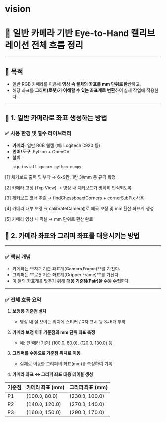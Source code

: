 # vision

# 📐 일반 카메라 기반 Eye-to-Hand 캘리브레이션 전체 흐름 정리

---

## 🎯 목적

- 일반 RGB 카메라를 이용해 **영상 속 물체의 좌표를 mm 단위로 환산**하고,
- 해당 좌표를 **그리퍼(로봇)가 이해할 수 있는 좌표계로 변환**하여 실제 작업에 적용한다.

---

## 📘 1. 일반 카메라로 좌표 생성하는 방법

### ✅ 사용 환경 및 필수 라이브러리

- **카메라**: 일반 RGB 웹캠 (예: Logitech C920 등)
- **언어/도구**: Python + OpenCV
- **설치**
  ```bash
  pip install opencv-python numpy

[1] 체커보드 출력 및 부착
    → 6×9칸, 1칸 30mm 등 규격 확정

[2] 카메라 고정 (Top View)
    → 영상 내 체커보드가 명확히 인식되도록

[3] 체커보드 코너 추출
    → findChessboardCorners + cornerSubPix 사용

[4] 카메라 내부 보정
    → calibrateCamera()로 왜곡 보정 및 mm 환산 좌표계 생성

[5] 카메라 영상 내 픽셀 → mm 단위로 환산 완료




## 📘 2. 카메라 좌표와 그리퍼 좌표를 대응시키는 방법

---

### ✅ 핵심 개념

- 카메라는 **자기 기준 좌표계(Camera Frame)**를 가진다.
- 그리퍼는 **로봇 기준 좌표계(Gripper Frame)**를 가진다.
- 이 둘의 좌표계를 맞추기 위해 **대응 기준점(Pair)을 수동 수집**한다.

---

### ✅ 전체 흐름 요약

1. **보정용 기준점 설치**
   - 영상 내 잘 보이는 위치에 스티커 / X자 표시 등 3~6개 부착

2. **카메라 보정 이후 기준점의 mm 단위 좌표 측정**
   - 예: (카메라 기준) (100.0, 80.0), (120.0, 130.0) 등

3. **그리퍼를 수동으로 기준점 위치로 이동**
   - 실제로 이동한 그리퍼의 좌표(mm)를 측정하여 기록

4. **카메라 좌표 ↔ 그리퍼 좌표 대응 테이블 생성**

| 기준점 | 카메라 좌표 (mm) | 그리퍼 좌표 (mm) |
|--------|------------------|------------------|
| P1     | (100.0, 80.0)    | (230.0, 100.0)   |
| P2     | (140.0, 120.0)   | (270.0, 140.0)   |
| P3     | (160.0, 150.0)   | (290.0, 170.0)   |


